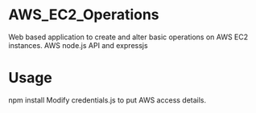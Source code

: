 AWS_EC2_Operations
==================

Web based application to create and alter basic operations on AWS EC2 instances.
AWS node.js API and expressjs

Usage
=====

npm install
Modify credentials.js to put AWS access details.
